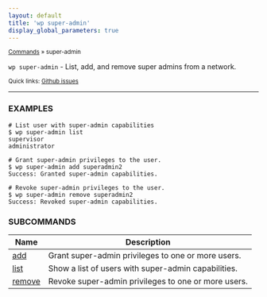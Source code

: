 ```yaml
---
layout: default
title: 'wp super-admin'
display_global_parameters: true
---
```


<small>[Commands](/commands/) &raquo; super-admin</small>

`wp super-admin` - List, add, and remove super admins from a network.

<small>Quick links: <a href="https://github.com/wp-cli/wp-cli/issues?q=is%3Aopen+label%3Acommand%3Asuper-admin+sort%3Aupdated-desc">Github issues</a></small>

<hr />

### EXAMPLES

    # List user with super-admin capabilities
    $ wp super-admin list
    supervisor
    administrator

    # Grant super-admin privileges to the user.
    $ wp super-admin add superadmin2
    Success: Granted super-admin capabilities.

    # Revoke super-admin privileges to the user.
    $ wp super-admin remove superadmin2
    Success: Revoked super-admin capabilities.



### SUBCOMMANDS

<table>
	<thead>
	<tr>
		<th>Name</th>
		<th>Description</th>
	</tr>
	</thead>
	<tbody>
		<tr>
			<td><a href="/commands/super-admin/add/">add</a></td>
			<td>Grant super-admin privileges to one or more users.</td>
		</tr>
		<tr>
			<td><a href="/commands/super-admin/list/">list</a></td>
			<td>Show a list of users with super-admin capabilities.</td>
		</tr>
		<tr>
			<td><a href="/commands/super-admin/remove/">remove</a></td>
			<td>Revoke super-admin privileges to one or more users.</td>
		</tr>
	</tbody>
</table>
